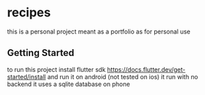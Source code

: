 # recipes
this is a personal project meant as a portfolio as for personal use

## Getting Started

to run this project install flutter sdk https://docs.flutter.dev/get-started/install
and run it on android (not tested on ios)
it run with no backend it uses a sqlite database on phone

